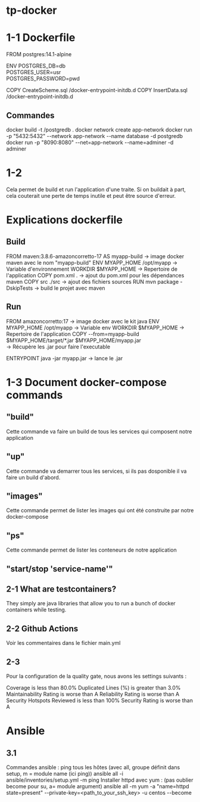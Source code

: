 # tp-docker

# 1-1 Dockerfile  

FROM postgres:14.1-alpine

ENV POSTGRES_DB=db \
   POSTGRES_USER=usr \
   POSTGRES_PASSWORD=pwd

COPY CreateScheme.sql /docker-entrypoint-initdb.d
COPY InsertData.sql /docker-entrypoint-initdb.d

## Commandes

docker build -t <username>/postgredb .
docker network create app-network
docker run -p "5432:5432" --network app-network --name database -d postgredb
docker run -p "8090:8080" --net=app-network --name=adminer -d adminer

# 1-2

Cela permet de build et run l'application d'une traite. Si on buildait à part, cela couterait une perte de temps inutile et peut être source d'erreur.

# Explications dockerfile

## Build

FROM maven:3.8.6-amazoncorretto-17 AS myapp-build   -> image docker maven avec le nom "myapp-build"
ENV MYAPP_HOME /opt/myapp                           -> Variable d'environnement
WORKDIR $MYAPP_HOME                                 -> Repertoire de l'application
COPY pom.xml .                                      -> ajout du pom.xml pour les dépendances maven
COPY src ./src                                      -> ajout des fichiers sources
RUN mvn package -DskipTests                         -> build le projet avec maven

## Run

FROM amazoncorretto:17                              -> image docker avec le kit java
ENV MYAPP_HOME /opt/myapp                           -> Variable env
WORKDIR $MYAPP_HOME                                 -> Repertoire de l'application
COPY --from=myapp-build $MYAPP_HOME/target/*.jar $MYAPP_HOME/myapp.jar  
                                                    -> Récupère les .jar pour faire l'executable

ENTRYPOINT java -jar myapp.jar                      -> lance le .jar

# 1-3 Document docker-compose commands

## "build"

Cette commande va faire un build de tous les services qui composent notre application

## "up"

Cette commande va demarrer tous les services, si ils pas dosponible il va faire un build d'abord.

## "images"

Cette commande permet de lister les images qui ont été construite par notre docker-compose

## "ps"

Cette commande permet de lister les conteneurs de notre application

## "start/stop 'service-name'"

## 2-1 What are testcontainers?

They simply are java libraries that allow you to run a bunch of docker containers while testing.

## 2-2 Github Actions

Voir les commentaires dans le fichier main.yml

## 2-3

Pour la configuration de la quality gate, nous avons les settings suivants :

Coverage is less than 80.0%
Duplicated Lines (%) is greater than 3.0%
Maintainability Rating is worse than A
Reliability Rating is worse than A
Security Hotspots Reviewed is less than 100%
Security Rating is worse than A

# Ansible

## 3.1

Commandes ansible : 
   ping tous les hôtes (avec all, groupe définit dans setup, m = module name (ici ping))
      ansible all -i ansible/inventories/setup.yml -m ping 
Installer httpd avec yum : (pas oublier become pour su, a= module argument)
    ansible all -m yum -a "name=httpd state=present" --private-key=<path_to_your_ssh_key> -u centos --become
